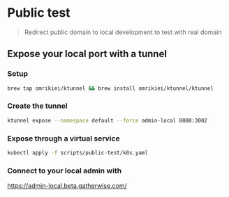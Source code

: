 # Public test

> Redirect public domain to local development to test with real domain

## Expose your local port with a tunnel

### Setup

```sh
brew tap omrikiei/ktunnel && brew install omrikiei/ktunnel/ktunnel
```

### Create the tunnel

```sh
ktunnel expose --namespace default --force admin-local 8080:3002
```

### Expose through a virtual service

```sh
kubectl apply -f scripts/public-test/k8s.yaml
```

### Connect to your local admin with

https://admin-local.beta.gatherwise.com/
